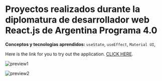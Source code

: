 # Proyectos realizados durante la diplomatura de desarrollador web React.js de Argentina Programa 4.0


**Conceptos y tecnologias aprendidos:** `useState`, `useEffect`, `Material UI`,

Here is the link for you to try out the application. [CLICK HERE](https://react-saludoapp.netlify.app).

![preview1](clase3.png)

![preview2](preview2.png)
